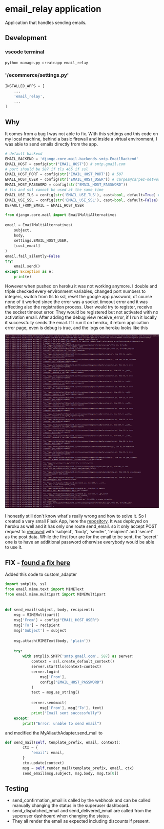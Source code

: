 # email_relay application

Application that handles sending emails.

## Development

### vscode terminal
```python
python manage.py createapp email_relay
```

### '/ecommerce/settings.py'
```python
INSTALLED_APPS = [
    ...
    'email_relay',
    ...
]
```

## Why
It comes from a bug I was not able to fix. With this settings and this code on my local machine, behind a basic firewall and inside a virtual environment, I was able to send emails directly from the app.

```python
# default backend
EMAIL_BACKEND = 'django.core.mail.backends.smtp.EmailBackend'
EMAIL_HOST = config(str("EMAIL_HOST")) # smtp.gmail.com
# port should be 587 if tls 465 if ssl
EMAIL_HOST_PORT = config(str('EMAIL_HOST_PORT')) # 587
EMAIL_HOST_USER = config(str("EMAIL_HOST_USER")) # carpez@carpez-network.com
EMAIL_HOST_PASSWORD = config(str("EMAIL_HOST_PASSWORD"))
# tls and ssl cannot be used at the same time
EMAIL_USE_TLS = config(str('EMAIL_USE_TLS'), cast=bool, default=True) # True
EMAIL_USE_SSL = config(str('EMAIL_USE_SSL'), cast=bool, default=False) # False
DEFAULT_FROM_EMAIL = EMAIL_HOST_USER
```

```python
from django.core.mail import EmailMultiAlternatives

email = EmailMultiAlternatives(
    subject,
    body,
    settings.EMAIL_HOST_USER,
    [cust_email]
)
email.fail_silently=False
try:
    email.send()
except Exception as e:
    print(e)
```

However when pushed on heroku it was not working anymore. I double and triple checked every environment variables, changed port numbers to integers, switch from tls to ssl, reset the google app password, of course none of it worked since the error was a socket timeout error and it was affecting also the registration process. User would try to register, receive the socket timeout error. They would be registered but not activated with no activation email.
After adding the debug view receive_error, if I run it locally it successfully sends the email.
If I run it on heroku, it return application error page, even is debug is true, and the logs on heroku looks like this

![Heroku logs](../static/images/heroku_logs.png)

I honestly still don't know what's really wrong and how to solve it.
So I created a very small Flask App, here the [repository](https://github.com/antoniobruchidev/carpez-email-relay).
It was deployed on heroku as well and it has only one route send_email. so it only accept POST request to [removed](#) with 'subject', 'body', 'sender', 'recipient' and 'secret' as the post data.
While the first four are for the email to be sent, the 'secret' one is to have an additional password otherwise everybody would be able to use it.

## FIX - [found a fix here](https://realpython.com/python-send-email/)
Added this code to custom_adapter

```python
import smtplib, ssl
from email.mime.text import MIMEText
from email.mime.multipart import MIMEMultipart


def send_email(subject, body, recipient):
    msg = MIMEMultipart()
    msg['From'] = config("EMAIL_HOST_USER")
    msg['To'] = recipient
    msg['Subject'] = subject

    msg.attach(MIMEText(body, 'plain'))

    try:
        with smtplib.SMTP('smtp.gmail.com', 587) as server:
            context = ssl.create_default_context()
            server.starttls(context=context)
            server.login(
                msg['From'],
                config("EMAIL_HOST_PASSWORD")
            )
            text = msg.as_string()
            
            server.sendmail(
                msg['From'], msg['To'], text)
            print("Email sent successfully")
    except:
        print("Error: unable to send email")
```

and modified the MyAllauthAdapter.send_mail to

```python
def send_mail(self, template_prefix, email, context):
        ctx = {
            "email": email,
        }
        ctx.update(context)
        msg = self.render_mail(template_prefix, email, ctx)
        send_email(msg.subject, msg.body, msg.to[0])
```

## Testing
- send_confirmation_email is called by the webhook and can be called manually changing the status in the superuser dashboard.
- send_dispatched_email and send_delivered_email are called from the superuser dashboard when changing the status.
- They all render the email as expected including discounts if present.